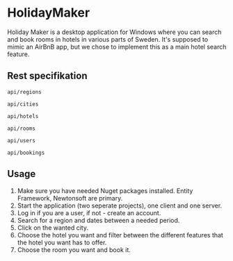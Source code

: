 # HolidayMaker

Holiday Maker is a desktop application for Windows where you can search and book rooms in hotels in various parts of Sweden. It's supposed to mimic an AirBnB app, but we chose to implement this as a main hotel search feature.

## Rest specifikation

`api/regions`

`api/cities`

`api/hotels`

`api/rooms`

`api/users`

`api/bookings`


## Usage
1. Make sure you have needed Nuget packages installed. Entity Framework, Newtonsoft are primary.
2. Start the application (two seperate projects), one client and one server.
3. Log in if you are a user, if not - create an account.
4. Search for a region and dates between a needed period.
5. Click on the wanted city.
6. Choose the hotel you want and filter between the different features that the hotel you want has to offer.
7. Choose the room you want and book it.


